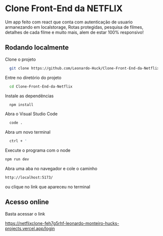 
# Clone Front-End da NETFLIX

Um app feito com react que conta com autenticação de usuario armanezando em localstorage, Rotas protegidas, pesquisa de filmes, detalhes de cada filme e muito mais, alem de estar 100% responsivo!



## Rodando localmente

Clone o projeto

```bash
  git clone https://github.com/Leonardo-Huck/Clone-Front-End-da-Netflix.git
```

Entre no diretório do projeto

```bash
  cd Clone-Front-End-da-Netflix
```

Instale as dependências

```bash
  npm install
```

Abra o Visual Studio Code
```bash
  code .
```

Abra um novo terminal
```bash
  ctrl + '
```

Execute o programa com o node
```bash
npm run dev
```

Abra uma aba no navegador e cole o caminho
```bash
http://localhost:5173/
```
ou clique no link que apareceu no terminal



## Acesso online

Basta acessar o link

 https://netflixclone-feh7g5rhf-leonardo-monteiro-hucks-projects.vercel.app/login